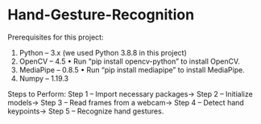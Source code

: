 # Hand-Gesture-Recognition
Prerequisites for this project:
1. Python – 3.x (we used Python 3.8.8 in this project)
2. OpenCV – 4.5
•	Run “pip install opencv-python” to install OpenCV.
3. MediaPipe – 0.8.5
•	Run “pip install mediapipe” to install MediaPipe.
4. Numpy – 1.19.3

Steps to Perform:
Step 1 – Import necessary packages->
Step 2 – Initialize models->
Step 3 – Read frames from a webcam->
Step 4 – Detect hand keypoints->
Step 5 – Recognize hand gestures.
